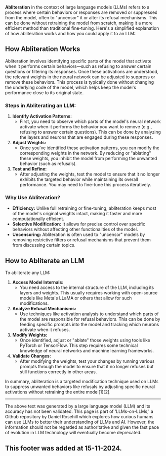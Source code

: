 **Abliteration** in the context of large language models (LLMs) refers to a process where certain behaviors or responses are removed or suppressed from the model, often to "uncensor" it or alter its refusal mechanisms. This can be done without retraining the model from scratch, making it a more efficient method than traditional fine-tuning. Here's a simplified explanation of how abliteration works and how you could apply it to an LLM:

## How Abliteration Works

Abliteration involves identifying specific parts of the model that activate when it performs certain behaviors—such as refusing to answer certain questions or filtering its responses. Once these activations are understood, the relevant weights in the neural network can be adjusted to suppress or remove these behaviors. This process is typically done without changing the underlying code of the model, which helps keep the model's performance close to its original state.

### Steps in Abliterating an LLM:

1. **Identify Activation Patterns:**
   - First, you need to observe which parts of the model's neural network activate when it performs the behavior you want to remove (e.g., refusing to answer certain questions). This can be done by analyzing the layers and neurons that are engaged during these responses.
2. **Adjust Weights:**
   - Once you've identified these activation patterns, you can modify the corresponding weights in the network. By reducing or "ablating" these weights, you inhibit the model from performing the unwanted behavior (such as refusals).
3. **Test and Refine:**
   - After adjusting the weights, test the model to ensure that it no longer exhibits the targeted behavior while maintaining its overall performance. You may need to fine-tune this process iteratively.

### Why Use Abliteration?

- **Efficiency:** Unlike full retraining or fine-tuning, abliteration keeps most of the model's original weights intact, making it faster and more computationally efficient.
- **Selective Modification:** It allows for precise control over specific behaviors without affecting other functionalities of the model.
- **Uncensoring:** Abliteration is often used to "uncensor" models by removing restrictive filters or refusal mechanisms that prevent them from discussing certain topics.

## How to Abliterate an LLM

To abliterate any LLM:

1. **Access Model Internals:**
   - You need access to the internal structure of the LLM, including its layers and weights. This usually requires working with open-source models like Meta's LLaMA or others that allow for such modifications.
2. **Analyze Refusal Mechanisms:**
   - Use techniques like activation analysis to understand which parts of the model are responsible for refusal behaviors. This can be done by feeding specific prompts into the model and tracking which neurons activate when it refuses.
3. **Modify Weights:**
   - Once identified, adjust or "ablate" those weights using tools like PyTorch or TensorFlow. This step requires some technical knowledge of neural networks and machine learning frameworks.
4. **Validate Changes:**
   - After modifying the weights, test your changes by running various prompts through the model to ensure that it no longer refuses but still functions correctly in other areas.

In summary, abliteration is a targeted modification technique used on LLMs to suppress unwanted behaviors like refusals by adjusting specific neural activations without retraining the entire model\[1]\[2].

&#x20;

---

The above text was generated by a large language model (LLM) and its accuracy has not been validated. This page is part of 'LLMs-on-LLMs,' a Github repository by Daniel Rosehill which explores how curious humans can use LLMs to better their understanding of LLMs and AI. However, the information should not be regarded as authoritative and given the fast pace of evolution in LLM technology will eventually become deprecated. 

This footer was added at 15-11-2024.
---